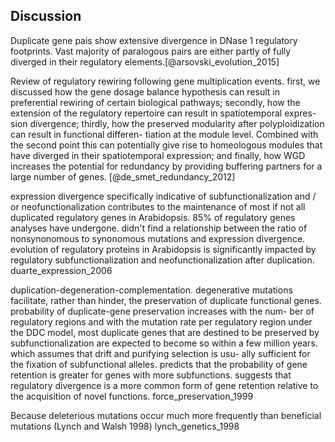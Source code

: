 ## Discussion

Duplicate gene pais show extensive divergence in DNase 1 regulatory footprints. Vast majority of paralogous pairs are either partly of fully diverged in their regulatory elements.[@arsovski_evolution_2015]

Review of regulatory rewiring following gene multiplication events. first, we discussed how the gene dosage balance
hypothesis can result in preferential rewiring of certain
biological pathways; secondly, how the extension of the
regulatory repertoire can result in spatiotemporal expres-
sion divergence; thirdly, how the preserved modularity
after polyploidization can result in functional differen-
tiation at the module level. Combined with the second
point this can potentially give rise to homeologous modules
that have diverged in their spatiotemporal expression; and
finally, how WGD increases the potential for redundancy
by providing buffering partners for a large number of genes. [@de_smet_redundancy_2012]

expression divergence specifically indicative of subfunctionalization and / or neofunctionalization contributes to the maintenance of most if not all duplicated regulatory genes in Arabidopsis. 85% of regulatory genes analyses have undergone. didn't find a relationship between the ratio of nonsynonomous to synonomous mutations and expression divergence. evolution of regulatory proteins in Arabidopsis is significantly impacted by regulatory subfunctionalization and neofunctionalization after duplication. duarte_expression_2006

duplication-degeneration-complementation. degenerative mutations facilitate, rather than hinder, the preservation of duplicate functional genes.
probability
of duplicate-gene preservation increases with the num-
ber of regulatory regions and with the mutation rate per
regulatory region
under the DDC model, most duplicate genes that are
destined to be preserved by subfunctionalization are
expected to become so within a few million years.
which assumes that drift and purifying selection is usu-
ally sufficient for the fixation of subfunctional alleles.
predicts that the probability of gene retention is greater for genes with more subfunctions.
suggests that regulatory divergence is a more common form of gene retention relative to the acquisition of novel functions. force_preservation_1999

Because deleterious mutations
occur much more frequently than beneficial mutations
(Lynch and Walsh 1998) lynch_genetics_1998
